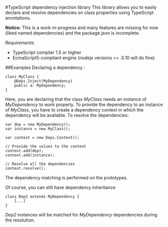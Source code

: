 #TypeScript dependency injection library
This library allows you to easily declare and resolve dependencies on class properties using
TypeScript annotations.

**Notice:** This is a work-in-progress and many features are missing for now (liked named dependencies) and the package.json is incomplete.

*Requirements:*

 - TypeScript compiler 1.5 or higher
 - EcmaScript5-compliant engine (nodejs versions >= .0.10 will do fine)

##Examples
Declaring a dependency :

	class MyClass {
		@Deps.Inject(MyDependency)
		public a: MyDependency;
	}

Here, you are declaring that the class *MyClass* needs an instance of *MyDependency* to work properly.
To provide the dependency to an instance of *MyClass*, you have to create a dependency context in which the dependency will be available.
To resolve the dependencies: 

	var dep = new MyDependency();
	var instance = new MyClass();
	
	var context = new Deps.Context();
	
	// Provide the values to the context
	context.add(dep);
	context.add(instance);
	
	// Resolve all the dependencies
	context.resolve();

The dependency matching is performed on the prototypes.

Of course, you can still have dependency inheritance 

	class Dep2 extends MyDependency {
		[...]
	}
*Dep2* instances will be matched for *MyDependency* dependencies during the resolution.

